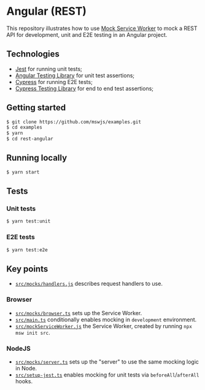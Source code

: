 # Angular (REST)

This repository illustrates how to use [Mock Service Worker](https://github.com/mswjs/msw) to mock a REST API for development, unit and E2E testing in an Angular project.

## Technologies

- [Jest](https://jestjs.io) for running unit tests;
- [Angular Testing Library](https://github.com/testing-library/angular-testing-library) for unit test assertions;
- [Cypress](https://cypress.io) for running E2E tests;
- [Cypress Testing Library](https://github.com/testing-library/cypress-testing-library) for end to end test assertions;

## Getting started

```bash
$ git clone https://github.com/mswjs/examples.git
$ cd examples
$ yarn
$ cd rest-angular
```

## Running locally

```bash
$ yarn start
```

## Tests

### Unit tests

```bash
$ yarn test:unit
```

### E2E tests

```bash
$ yarn test:e2e
```

## Key points

- [`src/mocks/handlers.js`](src/mocks/handlers.ts) describes request handlers to use.

### Browser

- [`src/mocks/browser.ts`](src/mocks/browser.ts) sets up the Service Worker.
- [`src/main.ts`](src/main.ts) conditionally enables mocking in `development` environment.
- [`src/mockServiceWorker.js`](src/mockServiceWorker.js) the Service Worker, created by running `npx msw init src`.

### NodeJS

- [`src/mocks/server.ts`](src/mocks/server.ts) sets up the "server" to use the same mocking logic in Node.
- [`src/setup-jest.ts`](src/setup-jest.ts) enables mocking for unit tests via `beforeAll`/`afterAll` hooks.
